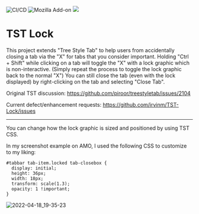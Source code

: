 ![CI/CD](https://github.com/irvinm/TST-Lock/workflows/CI/CD/badge.svg) ![Mozilla Add-on](https://img.shields.io/amo/users/TST-Lock.svg?style=flat-square) ![](https://img.shields.io/amo/v/TST-Lock.svg?style=flat-square)

<!-- Can also get # of downloads per week:  https://img.shields.io/amo/dw/TST-Lock.svg?style=flat-square -->
<!-- Github badges:  https://shields.io/search?q=github -->
<!-- Mozilla badges:  https://shields.io/search?q=mozilla -->
<!-- https://shields.io/badges -->
<!-- https://github.com/badges/shields -->

# TST Lock

This project extends "Tree Style Tab" to help users from accidentally closing a tab via the "X" for tabs that you consider important.  Holding "Ctrl + Shift" while clicking on a tab will toggle the "X" with a lock graphic which is non-interactive. (Simply repeat the process to toggle the lock graphic back to the normal "X")  You can still close the tab (even with the lock displayed) by right-clicking on the tab and selecting "Close Tab".

Original TST discussion: https://github.com/piroor/treestyletab/issues/2104

Current defect/enhancement requests:  https://github.com/irvinm/TST-Lock/issues

------

You can change how the lock graphic is sized and positioned by using TST CSS.

In my screenshot example on AMO, I used the following CSS to customize to my liking:

```
#tabbar tab-item.locked tab-closebox {
  display: initial;
  height: 36px;
  width: 18px; 
  transform: scale(1.3);
  opacity: 1 !important;
}
```

![2022-04-18_19-35-23](https://user-images.githubusercontent.com/979729/163903182-23db7fe1-c8b0-42f1-a151-58212fb9897e.png)
